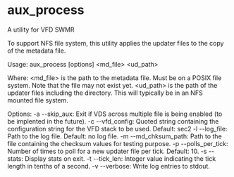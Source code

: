 # aux_process
A utility for VFD SWMR

To support NFS file system, this utility applies the updater files to the copy of the metadata file. 

Usage: aux_process [options] <md_file> <ud_path>

Where: <md_file> is the path to the metadata file. Must be on a POSIX file system. Note that the file may not exist yet.
       <ud_path> is the path of the updater files including the directory. This will typically be in an NFS mounted file system.

Options:
    -a --skip_aux:       Exit if VDS across multiple file is being enabled (to be implented in the future).
    -c --vfd_config:     Quoted string containing the configuration string for the VFD stack to be used. Default: sec2
    -l --log_file:       Path to the log file. Default: no log file.
    -m --md_chksum_path: Path to the file containing the checksum values for testing purpose.
    -p --polls_per_tick: Number of times to poll for a new updater file per tick. Default: 10.
    -s --stats:          Display stats on exit.
    -t --tick_len:       Integer value indicating the tick length in tenths of a second.
    -v --verbose:        Write log entries to stdout.
